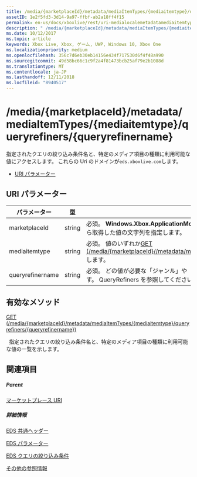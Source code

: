 ```yaml
---
title: /media/{marketplaceId}/metadata/mediaItemTypes/{mediaitemtype}/queryrefiners/{queryrefinername}
assetID: 1e2f5fd3-3d14-9a97-ffbf-ab2a18ff4f15
permalink: en-us/docs/xboxlive/rest/uri-medialocalemetadatamediaitemtypequeryrefinersqueryrefinername.html
description: " /media/{marketplaceId}/metadata/mediaItemTypes/{mediaitemtype}/queryrefiners/{queryrefinername}"
ms.date: 10/12/2017
ms.topic: article
keywords: Xbox Live, Xbox, ゲーム, UWP, Windows 10, Xbox One
ms.localizationpriority: medium
ms.openlocfilehash: 356c7d6eb30eb14156e434f717530d6f4f48a990
ms.sourcegitcommit: 49d58bc66c1c9f2a4f81473bcb25af79e2b1088d
ms.translationtype: MT
ms.contentlocale: ja-JP
ms.lasthandoff: 12/11/2018
ms.locfileid: "8940517"
---
```

# <a name="mediamarketplaceidmetadatamediaitemtypesmediaitemtypequeryrefinersqueryrefinername"></a>/media/{marketplaceId}/metadata/mediaItemTypes/{mediaitemtype}/queryrefiners/{queryrefinername}
指定されたクエリの絞り込み条件名と、特定のメディア項目の種類に利用可能な値にアクセスします。 これらの Uri のドメインが`eds.xboxlive.com`します。
 
  * [URI パラメーター](#ID4EV)
 
<a id="ID4EV"></a>

 
## <a name="uri-parameters"></a>URI パラメーター
 
| パラメーター| 型| 説明| 
| --- | --- | --- | 
| marketplaceId| string| 必須。 <b>Windows.Xbox.ApplicationModel.Store.Configuration.MarketplaceId</b>から取得した値の文字列を指定します。| 
| mediaitemtype| string| 必須。 値のいずれか[GET (/media/{marketplaceId}//metadata/mediagroups/{mediagroup}/mediaItemTypes)](uri-medialocalemetadatamediagroupsmediaitemtypesget.md)します。| 
| queryrefinername| string| 必須。 どの値が必要な「ジャンル」や「年」など、クエリの絞り込み条件の名前です。 QueryRefiners を参照してください。| 
  
<a id="ID4EKC"></a>

 
## <a name="valid-methods"></a>有効なメソッド

[GET (/media/{marketplaceId}/metadata/mediaItemTypes/{mediaitemtype}/queryrefiners/{queryrefinername})](uri-medialocalemetadatamediaitemtypequeryrefinersqueryrefinernameget.md)

&nbsp;&nbsp;指定されたクエリの絞り込み条件名と、特定のメディア項目の種類に利用可能な値の一覧を示します。
 
<a id="ID4EUC"></a>

 
## <a name="see-also"></a>関連項目
 
<a id="ID4EWC"></a>

 
##### <a name="parent"></a>Parent 

[マーケットプレース URI](atoc-reference-marketplace.md)

  
<a id="ID4EAD"></a>

 
##### <a name="further-information"></a>詳細情報 

[EDS 共通ヘッダー](../../additional/edscommonheaders.md)

 [EDS パラメーター](../../additional/edsparameters.md)

 [EDS クエリの絞り込み条件](../../additional/edsqueryrefiners.md)

 [その他の参照情報](../../additional/atoc-xboxlivews-reference-additional.md)

   